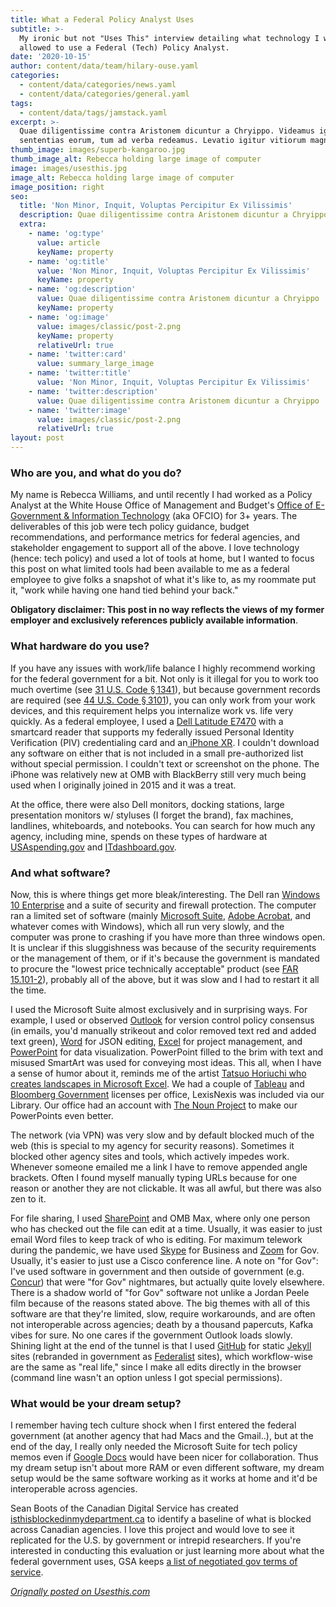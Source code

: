 ```yaml
---
title: What a Federal Policy Analyst Uses
subtitle: >-
  My ironic but not "Uses This" interview detailing what technology I was
  allowed to use a Federal (Tech) Policy Analyst.
date: '2020-10-15'
author: content/data/team/hilary-ouse.yaml
categories:
  - content/data/categories/news.yaml
  - content/data/categories/general.yaml
tags:
  - content/data/tags/jamstack.yaml
excerpt: >-
  Quae diligentissime contra Aristonem dicuntur a Chryippo. Videamus igitur
  sententias eorum, tum ad verba redeamus. Levatio igitur vitiorum magna.
thumb_image: images/superb-kangaroo.jpg
thumb_image_alt: Rebecca holding large image of computer
image: images/usesthis.jpg
image_alt: Rebecca holding large image of computer
image_position: right
seo:
  title: 'Non Minor, Inquit, Voluptas Percipitur Ex Vilissimis'
  description: Quae diligentissime contra Aristonem dicuntur a Chryippo
  extra:
    - name: 'og:type'
      value: article
      keyName: property
    - name: 'og:title'
      value: 'Non Minor, Inquit, Voluptas Percipitur Ex Vilissimis'
      keyName: property
    - name: 'og:description'
      value: Quae diligentissime contra Aristonem dicuntur a Chryippo
      keyName: property
    - name: 'og:image'
      value: images/classic/post-2.png
      keyName: property
      relativeUrl: true
    - name: 'twitter:card'
      value: summary_large_image
    - name: 'twitter:title'
      value: 'Non Minor, Inquit, Voluptas Percipitur Ex Vilissimis'
    - name: 'twitter:description'
      value: Quae diligentissime contra Aristonem dicuntur a Chryippo
    - name: 'twitter:image'
      value: images/classic/post-2.png
      relativeUrl: true
layout: post
---
```

### Who are you, and what do you do?

My name is Rebecca Williams, and until recently I had worked as a Policy Analyst at the White House Office of Management and Budget's [Office of E-Government & Information Technology](https://www.whitehouse.gov/omb/management/egov/) (aka OFCIO) for 3+ years. The deliverables of this job were tech policy guidance, budget recommendations, and performance metrics for federal agencies, and stakeholder engagement to support all of the above. I love technology (hence: tech policy) and used a lot of tools at home, but I wanted to focus this post on what limited tools had been available to me as a federal employee to give folks a snapshot of what it's like to, as my roommate put it, "work while having one hand tied behind your back."

**Obligatory disclaimer: This post in no way reflects the views of my former employer and exclusively references publicly available 
information**.

### What hardware do you use?

If you have any issues with work/life balance I highly recommend working for the federal government for a bit. Not only is it illegal for
 you to work too much overtime (see [31 U.S. Code § 1341](https://www.law.cornell.edu/uscode/text/31/1341)), but because government records are required (see [44 U.S. Code § 3101](https://www.law.cornell.edu/uscode/text/44/3101)),  you can only work from your work devices, and this requirement helps  you internalize work vs. life very quickly. As a federal employee, I 
used a [Dell Latitude E7470](https://www.dell.com/support/manuals/en-us/latitude-e7470-ultrabook/Late_E7470\_OM/Specifications?guid=GUID-5A37743B-091B-4716-9574-F99F29E7BF1C\&lang=en-us) with a smartcard reader that supports my federally issued Personal Identity Verification (PIV) credentialing card and an[ iPhone XR](https://en.wikipedia.org/wiki/IPhone_XR). I couldn't download any software on either that is not included in a small pre-authorized list without special permission. I couldn't text or
 screenshot on the phone. The iPhone was relatively new at OMB with BlackBerry still very much being used when I originally joined in 2015 
and it was a treat.

At the office, there were also Dell monitors, docking stations, large presentation monitors w/ styluses (I forget the brand), fax machines, landlines, whiteboards, and notebooks. You can search for how much any agency, including mine, spends on these types of hardware at [USAspending.gov](https://www.usaspending.gov/) and [ITdashboard.gov](https://itdashboard.gov/).

### And what software?

Now, this is where things get more bleak/interesting. The Dell ran [Windows 10 Enterprise](https://www.microsoft.com/en-us/microsoft-365/windows/windows-10-enterprise) and a suite of security and firewall protection. The computer ran a limited set of software (mainly [Microsoft Suite](https://en.wikipedia.org/wiki/Office\_365), [Adobe Acrobat](https://acrobat.adobe.com/us/en/acrobat.html), and whatever comes with Windows), which all run very slowly, and the 
computer was prone to crashing if you have more than three windows open. It is unclear if this sluggishness was because of the security requirements or the management of them, or if it's because the government is mandated to procure the "lowest price technically acceptable" product (see [FAR 15.101-2](https://acquisition.gov/content/15101-2-lowest-price-technically-acceptable-source-selection-process)), probably all of the above, but it was slow and I had to restart it all the time.

I used the Microsoft Suite almost exclusively and in surprising ways. For example, I used or observed [Outlook](https://products.office.com/en-us/outlook/email-and-calendar-software-microsoft-outlook) for version control policy consensus (in emails, you'd manually strikeout and color removed text red and added text green), [Word](https://products.office.com/en-us/word) for JSON editing, [Excel](https://products.office.com/en-us/excel) for project management, and [PowerPoint](https://products.office.com/en-us/powerpoint) for data visualization. PowerPoint filled to the brim with text and misused SmartArt was used for conveying most ideas. This all, when I 
have a sense of humor about it, reminds me of the artist [Tatsuo Horiuchi who creates landscapes in Microsoft Excel](https://www.thisiscolossal.com/2017/12/tatsuo-horiuchi-excel-artist/). We had a couple of [Tableau](https://www.tableau.com/) and [Bloomberg Government](https://about.bgov.com/) licenses per office, LexisNexis was included via our Library. Our office had an account with [The Noun Project](https://thenounproject.com/) to make our PowerPoints even better.

The network (via VPN) was very slow and by default blocked much of the web (this is special to my agency for security reasons). Sometimes 
it blocked other agency sites and tools, which actively impedes work. Whenever someone emailed me a link I have to remove appended angle brackets. Often I found myself manually typing URLs because for one reason or another they are not clickable. It was all awful, but there was also zen to it.

For file sharing, I used [SharePoint](https://en.wikipedia.org/wiki/SharePoint) and OMB Max, where only one person who has checked out the file can edit at a time. Usually, it was easier to just email Word files to keep track of who is editing. For maximum telework during the pandemic, we have used [Skype](https://www.skype.com/en/) for Business and [Zoom](https://zoom.us)
 for Gov. Usually, it's easier to just use a Cisco conference line. A note on "for Gov": I've used software in government and then outside of 
government (e.g. [Concur](https://www.concur.com/)) that were "for Gov" nightmares, but actually quite lovely elsewhere. There is a shadow world of "for Gov" software not unlike a Jordan Peele film because of the reasons stated above. The big themes with all of this software are that they're limited, slow, require workarounds, and are often not interoperable across agencies; death by a thousand papercuts, Kafka vibes for sure. No one cares if the government Outlook loads slowly. Shining light at the end of the tunnel is that I used [GitHub](https://github.com/) for static [Jekyll](https://jekyllrb.com/) sites (rebranded in government as [Federalist](https://federalist.18f.gov/) sites), which workflow-wise are the same as "real life," since I make all edits directly in the browser (command line wasn't an option unless I  got special permissions). 

### What would be your dream setup?

I remember having tech culture shock when I first entered the federal government (at another agency that had Macs and the Gmail..), but at the end of the day, I really only needed the Microsoft Suite for tech policy memos even if [Google Docs](https://en.wikipedia.org/wiki/Google_Docs) would have been nicer for collaboration. Thus my dream setup isn't about more RAM or even different software, my dream setup would be the 
same software working as it works at home and it'd be interoperable across agencies.

Sean Boots of the Canadian Digital Service has created [isthisblockedinmydepartment.ca](https://isthisblockedinmydepartment.ca/) to identify a baseline of what is blocked across Canadian agencies. I love this project and would love to see it replicated for the U.S. by government or intrepid researchers. If you're interested in conducting 
this evaluation or just learning more about what the federal government uses, GSA keeps [a list of negotiated gov terms of service](https://digital.gov/resources/negotiated-terms-of-service-agreements/).

[*Orignally posted on Usesthis.com*](https://usesthis.com/interviews/rebecca.williams/)

